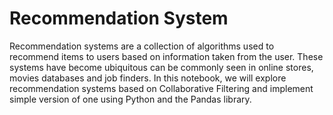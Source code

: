 # Recommendation System
Recommendation systems are a collection of algorithms used to recommend items to users based on information taken from the user. These systems have become ubiquitous can be commonly seen in online stores, movies databases and job finders. In this notebook, we will explore recommendation systems based on Collaborative Filtering and implement simple version of one using Python and the Pandas library.
